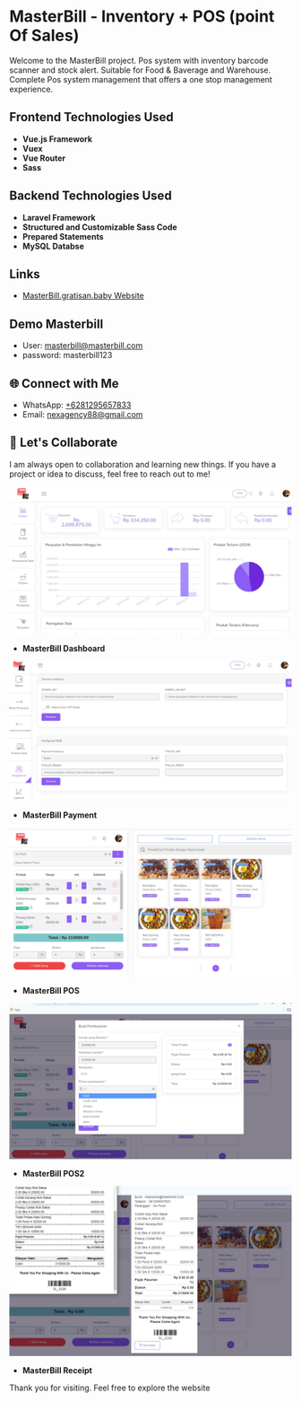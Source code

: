 # MasterBill - Inventory + POS (point Of Sales)
Welcome to the MasterBill project. Pos system with inventory barcode scanner and stock alert. Suitable for Food & Baverage and Warehouse.
Complete Pos system management that offers a one stop management experience.


## Frontend Technologies Used
- **Vue.js Framework**
- **Vuex**
- **Vue Router**
- **Sass**

## Backend Technologies Used
- **Laravel Framework**
- **Structured and Customizable Sass Code**
- **Prepared Statements**
- **MySQL Databse**


## Links
- [MasterBill.gratisan.baby Website](https://masterbill.gratisan.baby/)

## Demo Masterbill

- User: masterbill@masterbill.com
- password: masterbill123


## 🌐 Connect with Me
- WhatsApp: [+6281295657833](tel:+6281295657833)
- Email: [nexagency88@gmail.com](mailto:nexagency88@gmail.com)

## 🤝 Let's Collaborate
I am always open to collaboration and learning new things. If you have a project or idea to discuss, feel free to reach out to me!



![MasterBill Dashboard](https://raw.githubusercontent.com/NexDesign-Agency/MasterBill-Inventory-Pos/main/masterbill1.jpg)
- **MasterBill Dashboard**
  
![MasterBill Stripe Payment](https://raw.githubusercontent.com/NexDesign-Agency/MasterBill-Inventory-Pos/main/masterbill2.jpg)
- **MasterBill Payment**
  
![MasterBill POS](https://raw.githubusercontent.com/NexDesign-Agency/MasterBill-Inventory-Pos/main/masterbill3.jpg)
- **MasterBill POS**
  
![MasterBill POS2](https://raw.githubusercontent.com/NexDesign-Agency/MasterBill-Inventory-Pos/main/masterbill4.jpg)
- **MasterBill POS2**
  
![MasterBill Receipt](https://raw.githubusercontent.com/NexDesign-Agency/MasterBill-Inventory-Pos/main/masterbill5.jpg)
- **MasterBill Receipt**


Thank you for visiting. Feel free to explore the website 
